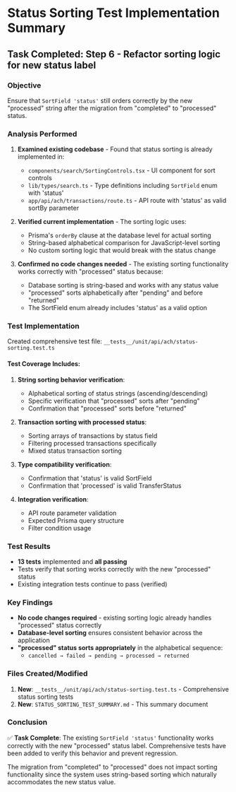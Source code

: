 # Status Sorting Test Implementation Summary

## Task Completed: Step 6 - Refactor sorting logic for new status label

### Objective

Ensure that `SortField 'status'` still orders correctly by the new "processed" string after the migration from "completed" to "processed" status.

### Analysis Performed

1. **Examined existing codebase** - Found that status sorting is already implemented in:
   - `components/search/SortingControls.tsx` - UI component for sort controls
   - `lib/types/search.ts` - Type definitions including `SortField` enum with 'status'
   - `app/api/ach/transactions/route.ts` - API route with 'status' as valid sortBy parameter

2. **Verified current implementation** - The sorting logic uses:
   - Prisma's `orderBy` clause at the database level for actual sorting
   - String-based alphabetical comparison for JavaScript-level sorting
   - No custom sorting logic that would break with the status change

3. **Confirmed no code changes needed** - The existing sorting functionality works correctly with "processed" status because:
   - Database sorting is string-based and works with any status value
   - "processed" sorts alphabetically after "pending" and before "returned"
   - The SortField enum already includes 'status' as a valid option

### Test Implementation

Created comprehensive test file: `__tests__/unit/api/ach/status-sorting.test.ts`

#### Test Coverage Includes:

1. **String sorting behavior verification**:
   - Alphabetical sorting of status strings (ascending/descending)
   - Specific verification that "processed" sorts after "pending"
   - Confirmation that "processed" sorts before "returned"

2. **Transaction sorting with processed status**:
   - Sorting arrays of transactions by status field
   - Filtering processed transactions specifically
   - Mixed status transaction sorting

3. **Type compatibility verification**:
   - Confirmation that 'status' is valid SortField
   - Confirmation that 'processed' is valid TransferStatus

4. **Integration verification**:
   - API route parameter validation
   - Expected Prisma query structure
   - Filter condition usage

### Test Results

- **13 tests** implemented and **all passing**
- Tests verify that sorting works correctly with the new "processed" status
- Existing integration tests continue to pass (verified)

### Key Findings

- **No code changes required** - existing sorting logic already handles "processed" status correctly
- **Database-level sorting** ensures consistent behavior across the application
- **"processed" status sorts appropriately** in the alphabetical sequence:
  - `cancelled → failed → pending → processed → returned`

### Files Created/Modified

1. **New**: `__tests__/unit/api/ach/status-sorting.test.ts` - Comprehensive status sorting tests
2. **New**: `STATUS_SORTING_TEST_SUMMARY.md` - This summary document

### Conclusion

✅ **Task Complete**: The existing `SortField 'status'` functionality works correctly with the new "processed" status label. Comprehensive tests have been added to verify this behavior and prevent regression.

The migration from "completed" to "processed" does not impact sorting functionality since the system uses string-based sorting which naturally accommodates the new status value.
